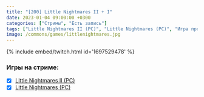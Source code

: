 ```yaml
---
title: "[200] Little Nightmares II + I"
date: 2023-01-04 09:00:00 +0300
categories: ["Стримы", "Есть запись"]
tags: ["Little Nightmares II (PC)", "Little Nightmares (PC)", "Игра пройдена"]
image: /commons/games/littlenightmares.jpg
---
```


{% include embed/twitch.html id='1697529478' %}

### Игры на стриме:
+ [x] [Little Nightmares II (PC)](/tags/little-nightmares-ii-pc)
+ [x] [Little Nightmares (PC)](/tags/little-nightmares-pc)
